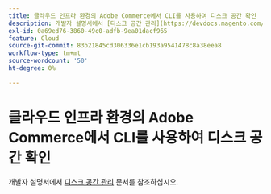 ```yaml
---
title: 클라우드 인프라 환경의 Adobe Commerce에서 CLI를 사용하여 디스크 공간 확인
description: 개발자 설명서에서 [디스크 공간 관리](https://devdocs.magento.com/guides/v2.3/cloud/project/manage-disk-space.html) 문서를 참조하십시오.
exl-id: 0a69ed76-3860-49c0-adfb-9ea01dacf965
feature: Cloud
source-git-commit: 83b21845cd306336e1cb193a9541478c8a38eea8
workflow-type: tm+mt
source-wordcount: '50'
ht-degree: 0%

---
```


# 클라우드 인프라 환경의 Adobe Commerce에서 CLI를 사용하여 디스크 공간 확인

개발자 설명서에서 [디스크 공간 관리](https://devdocs.magento.com/guides/v2.3/cloud/project/manage-disk-space.html) 문서를 참조하십시오.

